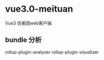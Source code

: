 <!--
 * @Author: xf.leng
 * @Date: 2021-11-25 13:49:56
 * @LastEditTime: 2021-11-26 11:28:59
 * @Description: In User Settings Edit
-->

# vue3.0-meituan
Vue3 仿美团web客户端
## bundle 分析
rollup-plugin-analyzer
rollup-plugin-visualizer
 